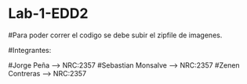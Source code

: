 # Lab-1-EDD2


#Para poder correr el codigo se debe subir el zipfile de imagenes.

#Integrantes: 

#Jorge Peña --> NRC:2357
#Sebastian Monsalve --> NRC:2357
#Zenen Contreras --> NRC:2357


